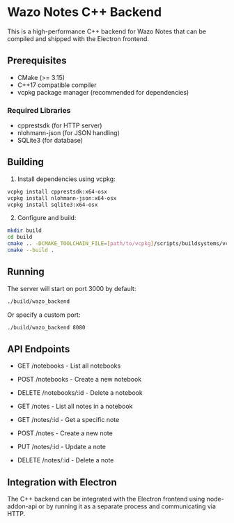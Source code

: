 # Wazo Notes C++ Backend

This is a high-performance C++ backend for Wazo Notes that can be compiled and shipped with the Electron frontend.

## Prerequisites

- CMake (>= 3.15)
- C++17 compatible compiler
- vcpkg package manager (recommended for dependencies)

### Required Libraries
- cpprestsdk (for HTTP server)
- nlohmann-json (for JSON handling)
- SQLite3 (for database)

## Building

1. Install dependencies using vcpkg:
```bash
vcpkg install cpprestsdk:x64-osx
vcpkg install nlohmann-json:x64-osx
vcpkg install sqlite3:x64-osx
```

2. Configure and build:
```bash
mkdir build
cd build
cmake .. -DCMAKE_TOOLCHAIN_FILE=[path/to/vcpkg]/scripts/buildsystems/vcpkg.cmake
cmake --build .
```

## Running

The server will start on port 3000 by default:
```bash
./build/wazo_backend
```

Or specify a custom port:
```bash
./build/wazo_backend 8080
```

## API Endpoints

- GET /notebooks - List all notebooks
- POST /notebooks - Create a new notebook
- DELETE /notebooks/:id - Delete a notebook

- GET /notes - List all notes in a notebook
- GET /notes/:id - Get a specific note
- POST /notes - Create a new note
- PUT /notes/:id - Update a note
- DELETE /notes/:id - Delete a note

## Integration with Electron

The C++ backend can be integrated with the Electron frontend using node-addon-api or by running it as a separate process and communicating via HTTP.
